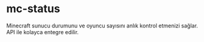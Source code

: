 # mc-status
Minecraft sunucu durumunu ve oyuncu sayısını anlık kontrol etmenizi sağlar. API ile kolayca entegre edilir.
